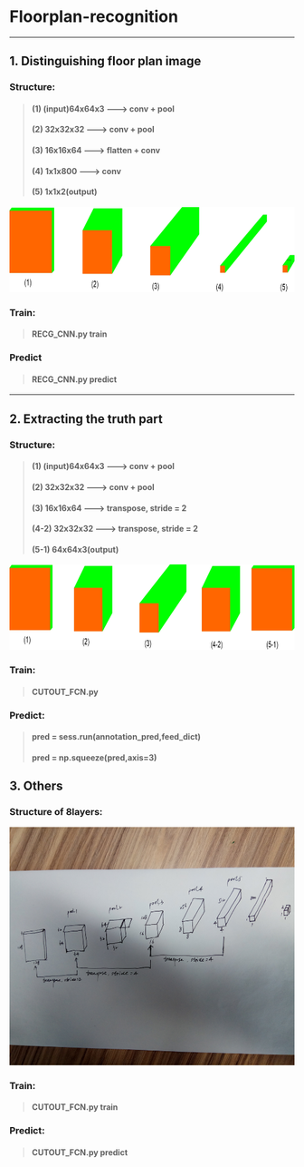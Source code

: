 Floorplan-recognition
==============================
------------------------------

## 1. Distinguishing floor plan image
### Structure:  
> #### (1) (input)64x64x3 ---> conv + pool  
> #### (2) 32x32x32 ---> conv + pool  
> #### (3) 16x16x64 ---> flatten + conv  
> #### (4) 1x1x800 ---> conv
> #### (5) 1x1x2(output)  
<div align = left><img width='700' height='150' src='https://github.com/Menglinucas/Floorplan-recognition/blob/master/RECG_CNN_structure.jpg'></div>  

### Train:  
> #### RECG_CNN.py train  
### Predict
> #### RECG_CNN.py predict
------------------------------

## 2. Extracting the truth part  
### Structure:  
> #### (1) (input)64x64x3 ---> conv + pool  
> #### (2) 32x32x32 ---> conv + pool  
> #### (3) 16x16x64 ---> transpose, stride = 2  
> #### (4-2) 32x32x32 ---> transpose, stride = 2  
> #### (5-1) 64x64x3(output)
<div align = left><img width='700' height='150' src='https://github.com/Menglinucas/Floorplan-recognition/blob/master/CUTOUT_FCN_structure.jpg'></div>  

### Train:  
> #### CUTOUT_FCN.py  
### Predict:  
> #### pred = sess.run(annotation_pred,feed_dict)  
> #### pred = np.squeeze(pred,axis=3)  

## 3. Others  
### Structure of 8layers:  
<div align = left><img width='700' height='420' src='https://github.com/Menglinucas/Floorplan-recognition/blob/master/CNN+FCN.jpg'></div>  

### Train:  
> #### CUTOUT_FCN.py train  
### Predict:  
> #### CUTOUT_FCN.py predict  
